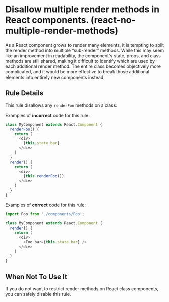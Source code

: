 # Disallow multiple render methods in React components. (react-no-multiple-render-methods)

As a React component grows to render many elements, it is tempting to split the render method into multiple “sub-render” methods. While this may seem like an improvement in readability, the component's state, props, and class methods are still shared, making it difficult to identify which are used by each additional render method. The entire class becomes objectively more complicated, and it would be more effective to break those additional elements into entirely new components instead.

## Rule Details

This rule disallows any `renderFoo` methods on a class.

Examples of **incorrect** code for this rule:


```ts
class MyComponent extends React.Component {
  renderFoo() {
    return (
      <div>
        {this.state.bar}
      </div>
    )
  }
  render() {
    return (
      <div>
        {this.renderFoo()}
      </div>
    )
  }
}
```

Examples of **correct** code for this rule:

```ts
import Foo from './components/Foo';

class MyComponent extends React.Component {
  render() {
    return (
      <div>
        <Foo bar={this.state.bar} />
      </div>
    )
  }
}
```

## When Not To Use It

If you do not want to restrict render methods on React class components, you can safely disable this rule.
